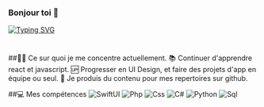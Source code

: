 ### Bonjour toi 👋

[![Typing SVG](https://readme-typing-svg.herokuapp.com?color=%2336BCF7&size=24&lines=Fullstack+developper;Javascript+novice)](https://git.io/typing-svg)

#

##👨‍💻 Ce sur quoi je me concentre actuellement.
📚 Continuer d'apprendre react et javascript.
🆙 Progresser en UI Design, et faire des projets d'app en équipe ou seul.
💪 Je produis du contenu pour mes repertoires sur github.

##💻 Mes compétences
<img alt="SwiftUI" src="https://img.shields.io/badge/-SwiftUI-f05138?style=flat-square&logo=swift&logoColor=white" />
<img alt="Php" src="https://img.shields.io/badge/-Php-f05138?style=flat-square&logo=swift&logoColor=white" />
<img alt="Css" src="https://img.shields.io/badge/-Css-f05138?style=flat-square&logo=swift&logoColor=white" />
<img alt="C#" src="https://img.shields.io/badge/-C sharp-f05138?style=flat-square&logo=swift&logoColor=white" />
<img alt="Python" src="https://img.shields.io/badge/-Python-f05138?style=flat-square&logo=swift&logoColor=white" />
<img alt="Sql" src="https://img.shields.io/badge/-Sql-f05138?style=flat-square&logo=swift&logoColor=white" />
